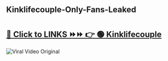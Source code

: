 
 ## Kinklifecouple-Only-Fans-Leaked

# <h2><a href="https://clipsfans.com/Kinklifecouple&ref=git">🔗 Click to LINKS ⏩⏩ 👉 🟢 Kinklifecouple </a></h2>

<a href="https://clipsfans.com/Kinklifecouple&ref=git" rel="nofollow" data-target="animated-image.originalLink"><img src="https://i.ibb.co.com/xMMVF88/686577567.gif" alt="Viral Video Original" style="max-width: 100%; display: inline-block;" data-target="animated-image.originalImage"></a>
